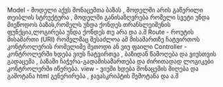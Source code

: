 Model - მოდელი აქვს მონაცემთა ბაზას , მოდელში არის გაწერილი თეიბლის სტრუქტურა ,  მოდელში განისაზღვრება რომელი სვეტი უნდა მიეწოდოს ბაზას,რომელს უნდა ქონდეს თრანსლეიშენის ფუნქცია,ლოგირება უნდა ქონდეს თუ არა და ა.შ
Route - როუტის მისამართი (URI) რომელმაც შესაძლოა ამ მისამართზე ჩატვირთოს კონტროლერის რომელიმე მეთოდი ან ვიუ ფაილი
Controller - კონტროლერში ხდება ვიუს ჩატვირთვა , ბაზიდან წამოღება და ვიუსთვის გადაცემა , ბაზაში ჩაჭერა-გადამისამართება და ძირითადად ლოგიკები კონტროლერში იწერება.
view - ვიუში ხდება მონაცემის მიღება და გამოტანა html გენერირება , ჯავასკრიპტის შემოტანა და ა.შ